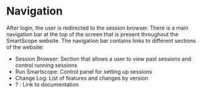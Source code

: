 # Navigation

After login, the user is redirected to the session browser. There is a main navigation bar at the top of the screen that is present throughout the SmartScope website. The navigation bar contains links to different sections of the website:

* Session Browser: Section that allows a user to view past sessions and control running sessions
* Run Smartscope: Control panel for setting up sessions
* Change Log: List of features and changes by version
* ? : Link to documentation